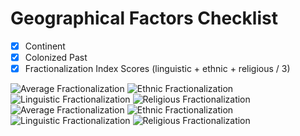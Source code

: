 # Geographical Factors Checklist 
- [X] Continent
- [X] Colonized Past 
- [X] Fractionalization Index Scores (linguistic + ethnic + religious / 3) 

![Average Fractionalization](https://user-images.githubusercontent.com/31752682/204885257-c35412ad-1da4-42cf-bb1a-62f6d779c023.png)
![Ethnic Fractionalization](https://user-images.githubusercontent.com/31752682/204885260-1e61006a-c5bb-4378-8138-da3c5bfe9ce9.png)
![Linguistic Fractionalization](https://user-images.githubusercontent.com/31752682/204885261-1c12d672-0b45-48aa-bc83-d9c1695f046f.png)
![Religious Fractionalization](https://user-images.githubusercontent.com/31752682/204885262-d3131df6-fa78-4a17-aa7e-8659ebedaf65.png)
![Average Fractionalization](https://user-images.githubusercontent.com/31752682/204885342-0971d766-41e7-4292-b0dd-224a750f329f.png)
![Ethnic Fractionalization](https://user-images.githubusercontent.com/31752682/204885345-2a3654ac-6212-4dbc-a0e3-1fe89ca2b082.png)
![Linguistic Fractionalization](https://user-images.githubusercontent.com/31752682/204885347-eb0a3784-d5a7-4b66-8548-e9b25b1ac0ae.png)
![Religious Fractionalization](https://user-images.githubusercontent.com/31752682/204885349-d5ff498c-e92d-48a7-9fca-c2e80e9909b9.png)
